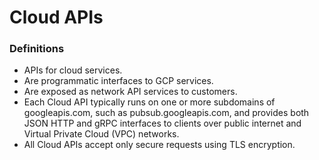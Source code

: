 # Cloud APIs

### Definitions
* APIs for cloud services.
* Are programmatic interfaces to GCP services.
* Are exposed as network API services to customers.
* Each Cloud API typically runs on one or more subdomains of googleapis.com, such as pubsub.googleapis.com, and provides both JSON HTTP and gRPC interfaces to clients over public internet and Virtual Private Cloud (VPC) networks.
* All Cloud APIs accept only secure requests using TLS encryption.